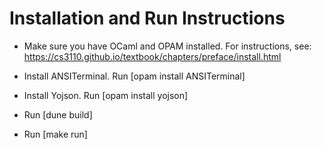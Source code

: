 # Installation and Run Instructions

- Make sure you have OCaml and OPAM installed.
  For instructions, see: https://cs3110.github.io/textbook/chapters/preface/install.html

- Install ANSITerminal. Run [opam install ANSITerminal]

- Install Yojson. Run [opam install yojson]

- Run [dune build]

- Run [make run]
